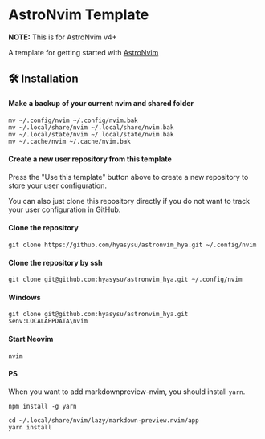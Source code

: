 # AstroNvim Template

**NOTE:** This is for AstroNvim v4+

A template for getting started with [AstroNvim](https://github.com/AstroNvim/AstroNvim)

## 🛠️ Installation

#### Make a backup of your current nvim and shared folder

```shell
mv ~/.config/nvim ~/.config/nvim.bak
mv ~/.local/share/nvim ~/.local/share/nvim.bak
mv ~/.local/state/nvim ~/.local/state/nvim.bak
mv ~/.cache/nvim ~/.cache/nvim.bak
```

#### Create a new user repository from this template

Press the "Use this template" button above to create a new repository to store your user configuration.

You can also just clone this repository directly if you do not want to track your user configuration in GitHub.

#### Clone the repository

```shell
git clone https://github.com/hyasysu/astronvim_hya.git ~/.config/nvim
```

#### Clone the repository by ssh
```shell
git clone git@github.com:hyasysu/astronvim_hya.git ~/.config/nvim
```

#### Windows
```shell
git clone git@github.com:hyasysu/astronvim_hya.git $env:LOCALAPPDATA\nvim
```

#### Start Neovim

```shell
nvim
```

#### PS
When you want to add markdownpreview-nvim, you should install `yarn`.
```
npm install -g yarn

cd ~/.local/share/nvim/lazy/markdown-preview.nvim/app
yarn install
```
